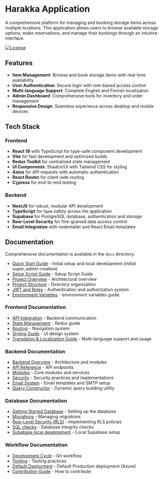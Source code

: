 # Harakka Application

A comprehensive platform for managing and booking storage items across multiple locations. This application allows users to browse available storage options, make reservations, and manage their bookings through an intuitive interface.

[![License](https://img.shields.io/badge/license-Non--Commercial-red.svg)](./LICENSE)

## Features

- **Item Management**: Browse and book storage items with real-time availability
- **User Authentication**: Secure login with role-based access control
- **Multi-language Support**: Complete English and Finnish localization
- **Admin Dashboard**: Comprehensive tools for inventory and order management
- **Responsive Design**: Seamless experience across desktop and mobile devices

## Tech Stack

### Frontend

- **React 18** with TypeScript for type-safe component development
- **Vite** for fast development and optimized builds
- **Redux Toolkit** for centralized state management
- **UI Components**: Shadcn/UI with Tailwind CSS for styling
- **Axios** for API requests with automatic authentication
- **React Router** for client-side routing
- **Cypress** for end-to-end testing

### Backend

- **NestJS** for robust, modular API development
- **TypeScript** for type safety across the application
- **Supabase** for PostgreSQL database, authentication and storage
- **Row-Level Security** for fine-grained data access control
- **Email Integration** with nodemailer and React Email templates

## Documentation

Comprehensive documentation is available in the `docs` directory:

- [Quick Start Guide](docs/quick-start.md) - Initial setup and local development (initial super_admin creation)
- [Setup Script Guide](docs/developers/workflows/scripts/setup.md) - Setup Script Guide
- [Project Overview](docs/developers/overview.md) - Architectural overview
- [Project Structure](docs/developers/project-structure.md) - Directory organization
- [JWT and Roles](docs/developers/JWT-and-roles.md) - Authentication and authorization system
- [Environment Variables](docs/developers/environment-variables.md) - environment variables guide

### Frontend Documentation

- [API Integration](docs/developers/frontend/api-integration.md) - Backend communication
- [State Management](docs/developers/frontend/state-management.md) - Redux guide
- [Routing](docs/developers/frontend/routing.md) - Navigation system
- [Styling Guide](docs/developers/frontend/styling-guide.md) - UI design system
- [Translation & Localization Guide](docs/developers/frontend/translation.md) - Multi-language support and usage

### Backend Documentation

- [Backend Overview](docs/developers/backend/backend-overview.md) - Architecture and modules
- [API Reference](docs/developers/backend/api-reference.md) - API endpoints
- [Modules](docs/developers/backend/modules.md) - Core modules and services
- [Security](docs/developers/backend/security.md) - Security practices and implementations
- [Email System](docs/developers/backend/email-system.md) - Email templates and SMTP setup
- [Query Constructor](docs/developers/backend/queryconstructor.md) - Dynamic query building utility

### Database Documentation

- [Getting Started Database](docs/developers/database/getting-started.md) - Setting up the database
- [Migrations](docs/developers/database/migration-seperation.md) - Managing migrations
- [Row-Level Security (RLS)](docs/developers/database/row-level-security.md) - Implementing RLS policies
- [SQL checks](docs/developers/database/SQL-checks.md) - Database integrity checks
- [Subabase local development](docs/developers/database/supabase-local-development.md) - Local Supabase setup

### Workflow Documentation

- [Development Cycle](docs/developers/workflows/development-cycle.md) - Git workflow
- [Testing](docs/developers/workflows/testing.md) - Testing practices
- [Default Deployment](docs/developers/workflows/default-deployment.md) - Default Production deployment (Azure)
- [Contribution Guide](docs/developers/workflows/contribution-guide.md) - How to contribute

